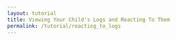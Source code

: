 ```yaml
---
layout: tutorial
title: Viewing Your Child's Logs and Reacting To Them 
permalink: /tutorial/reacting_to_logs
---
```

